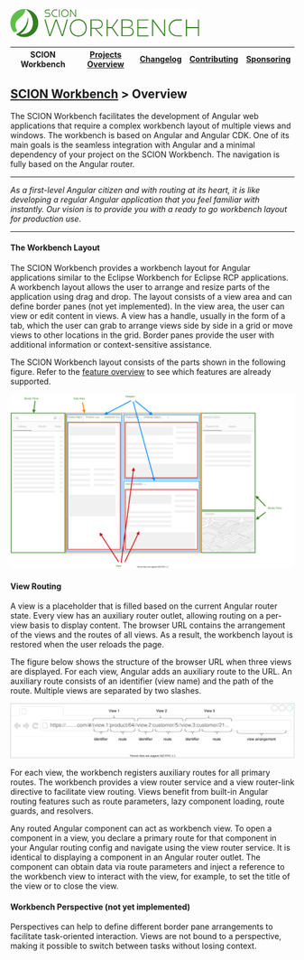 <a href="/README.md"><img src="/resources/branding/scion-workbench-banner.svg" height="50" alt="SCION Workbench"></a>

| SCION Workbench | [Projects Overview][menu-projects-overview] | [Changelog][menu-changelog] | [Contributing][menu-contributing] | [Sponsoring][menu-sponsoring] |  
| --- | --- | --- | --- | --- |

## [SCION Workbench][menu-home] > Overview

The SCION Workbench facilitates the development of Angular web applications that require a complex workbench layout of multiple views and windows. The workbench is based on Angular and Angular CDK. One of its main goals is the seamless integration with Angular and a minimal dependency of your project on the SCION Workbench. The navigation is fully based on the Angular router.

***
*As a first-level Angular citizen and with routing at its heart, it is like developing a regular Angular application that you feel familiar with instantly. Our vision is to provide you with a ready to go workbench layout for production use.*
***

#### The Workbench Layout
The SCION Workbench provides a workbench layout for Angular applications similar to the Eclipse Workbench for Eclipse RCP applications. A workbench layout allows the user to arrange and resize parts of the application using drag and drop. The layout consists of a view area and can define border panes (not yet implemented). In the view area, the user can view or edit content in views. A view has a handle, usually in the form of a tab, which the user can grab to arrange views side by side in a grid or move views to other locations in the grid. Border panes provide the user with additional information or context-sensitive assistance.
 
 The SCION Workbench layout consists of the parts shown in the following figure. Refer to the [feature overview](features.md) to see which features are already supported.
 
 [<img src="/docs/site/images/workbench-layout-parts.svg">](https://github.com/SchweizerischeBundesbahnen/scion-workbench/raw/master/docs/site/images/workbench-layout-parts.svg)
 

#### View Routing
A view is a placeholder that is filled based on the current Angular router state. Every view has an auxiliary router outlet, allowing routing on a per-view basis to display content. The browser URL contains the arrangement of the views and the routes of all views. As a result, the workbench layout is restored when the user reloads the page.

The figure below shows the structure of the browser URL when three views are displayed. For each view, Angular adds an auxiliary route to the URL. An auxiliary route consists of an identifier (view name) and the path of the route. Multiple views are separated by two slashes.

 [<img src="/docs/site/images/navigational-state.svg">](https://github.com/SchweizerischeBundesbahnen/scion-workbench/raw/master/docs/site/images/navigational-state.svg)

For each view, the workbench registers auxiliary routes for all primary routes.  The workbench provides a view router service and a view router-link directive to facilitate view routing. Views benefit from built-in Angular routing features such as route parameters, lazy component loading, route guards, and resolvers.  

Any routed Angular component can act as workbench view. To open a component in a view, you declare a primary route for that component in your Angular routing config and navigate using the view router service. It is identical to displaying a component in an Angular router outlet. The component can obtain data via route parameters and inject a reference to the workbench view to interact with the view, for example, to set the title of the view or to close the view.

#### Workbench Perspective (not yet implemented)
Perspectives can help to define different border pane arrangements to facilitate task-oriented interaction. Views are not bound to a perspective, making it possible to switch between tasks without losing context.


[link-features]: /docs/site/features.md

[menu-home]: /README.md
[menu-projects-overview]: /docs/site/projects-overview.md
[menu-changelog]: /docs/site/changelog/changelog.md
[menu-contributing]: /CONTRIBUTING.md
[menu-sponsoring]: /docs/site/sponsoring.md

